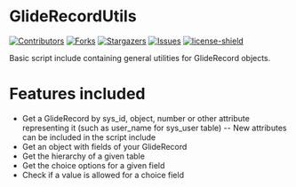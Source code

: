 # GlideRecordUtils
[![Contributors][contributors-shield]][contributors-url]
[![Forks][forks-shield]][forks-url]
[![Stargazers][stars-shield]][stars-url]
[![Issues][issues-shield]][issues-url]
[![license-shield]][license-url]

Basic script include containing general utilities for GlideRecord objects.

# Features included

- Get a GlideRecord by sys_id, object, number or other attribute representing it (such as user_name for sys_user table) -- New attributes can be included in the script include
- Get an object with fields of your GlideRecord
- Get the hierarchy of a given table
- Get the choice options for a given field
- Check if a value is allowed for a choice field


[contributors-shield]: https://img.shields.io/github/contributors/AlexAlvarez092/SN-GlideRecordUtils.svg?style=for-the-badge
[contributors-url]: https://github.com/AlexAlvarez092/SN-GlideRecordUtils/graphs/contributors

[forks-shield]: https://img.shields.io/github/forks/AlexAlvarez092/SN-GlideRecordUtils.svg?style=for-the-badge
[forks-url]: https://github.com/AlexAlvarez092/SN-GlideRecordUtils/network/members

[stars-shield]: https://img.shields.io/github/stars/AlexAlvarez092/SN-GlideRecordUtils.svg?style=for-the-badge
[stars-url]: https://github.com/gAlexAlvarez092/SN-GlideRecordUtils/stargazers

[issues-shield]: https://img.shields.io/github/issues/AlexAlvarez092/SN-GlideRecordUtils.svg?style=for-the-badge
[issues-url]: https://github.com/AlexAlvarez092/SN-GlideRecordUtils/issues

[license-shield]: https://img.shields.io/github/license/AlexAlvarez092/SN-GlideRecordUtils.svg?style=for-the-badge
[license-url]: https://github.com/AlexAlvarez092/SN-GlideRecordUtils/blob/master/LICENSE.txt